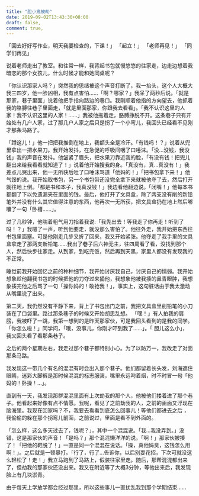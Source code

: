 ```yaml
---
title: "胆小鬼被劫"
date: 2019-09-02T13:43:30+08:00
draft: false,
comment: true,
---
```

「回去好好写作业，明天我要检查的，下课！」
「起立！」
「老师再见！」
「同学们再见」

说着老师走出了教室。和往常一样，我背起书包就慢悠悠的往家走，边走边想着我暗恋的那个女孩儿，什么时候才能和她同桌呢？

<!--more-->

「你认识那家人吗？」突然我的思绪被这个声音打断了，我一抬头，这个人大概大我三四岁，他一脸凶相，我有点害怕……「啊？哪家？」我呆了两秒后说。「就是那家，巷子里面」说着他把手指向路边的巷口。我刚顺着他指的方向望去，他抓着我的胳膊往巷子里面走，「就是里面那家，你跟我去看看」。「我不认识这里的人家！我不认识这里的人家！……」我被他拖着走，胳膊挣脱不开。这条巷子只有开始处有几户人家，过了那几户人家之后只是拐了一个小弯儿，我回头已经看不见刚才那条马路了。

「蹲这儿！」他一把把我推倒在地上，我额头全是冷汗。「有钱吗！？」说着从兜里拿出一把水果刀。我开始发抖，在急促的呼吸间咽了口唾沫。「没…没钱，我没钱」我的声音在发抖。他皱紧了眉头，把水果刀靠近我的脸，「有没有钱！把兜儿翻出来给我看看就知道了！」说着他开始搜我的身。「真没有，真…真没有！」我差点儿哭出来，他一无所获后吐了口唾沫骂道「他妈的！」「把书包拿下来！」他气馁的说。我开始取书包，另一个书包带还没完全拿下来就被他夺了去，然后打开就往地上倒。「都是书和本子，我真没钱！」我边看他翻边说。「闭嘴！」他每本书都翻了下以免遗漏夹在里面的钱。最后，他打开了文具盒，除了两支没有削的新铅笔外并没有什么其它值得注意的东西，他再次一无所获，把文具盒扔在地上然后嘟囔了一句「卧槽……」。

过了几秒钟，他喘着粗气用刀指着我说:「我先出去！等我走了你再走！听到了吗！？」我嗯了一声，听到他要走，就没那么害怕了。他往外走，我开始把东西往书包里面塞。可是他刚走几步又折了回来，我又开始紧张。他夺走了我手里的文具盒拿走了那两支新铅笔……我出了巷子后六神无主，往四周看了看，没找到那个人，然后快步往家走。从到家，到吃完饭，然后再到天黑，家里人都没有发现我的不正常。

睡觉前我开始回忆之前的种种细节，我开始讨厌我自己，讨厌自己的懦弱。我开始想象趁他翻我书包的时候把他的刀夺过来捅他，我想象他被我揍的鼻青眼肿，我想象揍完他之后骂了一句「操你妈的！敢抢我！」，事实上，这句脏话由于我太激动从嘴里说了出来。

第二天，我仍然没有平静下来，背上了书包出门之前，我把文具盒里削铅笔的小刀装在了口袋里。路过那条巷子的时候又开始胡思乱想。
「嘿！」有人拍我的肩膀，我被吓了一跳，我第一想到的是昨天那家伙，可是我回头看到的是我的同学。「你怎么啦！」同学问，「哦，没事儿，你刚才吓到我了……」。「 胆儿这么小」，我又回头看了看那条巷子。

之后的两个星期左右，我走过那个巷子都特别小心。为了以防万一，我改走了对面那条马路。

我发现这一带几个有名的混混有时会出入那个巷子。他们都留着长头发，刘海遮住眼睛，迷彩大脚裤是那时候混混的标志服装，嘴里永远叼着烟，时不时冒一句「他妈的！卧操！…」。

直到有一天，我发现那群混混里面有上次劫我的那个人，他被他们搂着进了那个巷子。他看起来好像有点不情愿。我呢，看见了之前劫我的人，之前的画面又浮现在脑海里。我现在回家吗？不，我要去看看到底怎么回事儿！等他们都进去之后 ，我偷偷的躲在那个拐弯儿前面，之前说过，里面是看不到外面的。

「怎么样，这么多天过去了，钱呢？」，其中一个混混说。「我…我没弄到。」没错，这是那家伙的声音！「是吗？」那个混混懒洋洋的说。「啊！」那家伙被揍了！「把他的鞋脱了！」一直是同一个混混在说话。「操，真他妈臭，这钱怎么用啊！」。之后就是一顿暴打。「行了，行了…告诉你，以后别耍花招，下次可就没这么轻松了！走！」我立马跑到了马路上，假装往家里走。随后，那帮混混都出来了，但劫我的那家伙还没出来。我又在附近等了大概3分钟，等他出来后，我发现脸上有几块淤青。

由于每天上学放学都会经过那里，所以这些事儿一直扰乱我到那个学期结束……